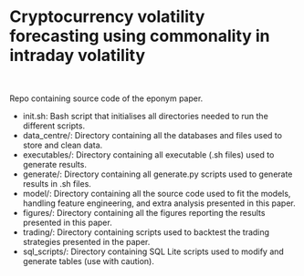 <h1> Cryptocurrency volatility forecasting using commonality in intraday volatility </h1>
<br/>
<p>Repo containing source code of the eponym paper.</p>
<ul>
<li>init.sh: Bash script that initialises all directories needed to run the different scripts. </li>
<li>data_centre/: Directory containing all the databases and files used to store and clean data.</li>
<li>executables/: Directory containing all executable (.sh files) used to generate results.</li>
<li>generate/: Directory containing all generate.py scripts used to generate results in .sh files.</li>
<li>model/: Directory containing all the source code used to fit the models, handling feature engineering, and extra analysis presented in this paper. </li>
<li>figures/: Directory containing all the figures reporting the results presented in this paper. </li>
<li>trading/: Directory containing scripts used to backtest the trading strategies presented in the paper. </li>
<li>sql_scripts/: Directory containing SQL Lite scripts used to modify and generate tables (use with caution). </li>
</ul>

